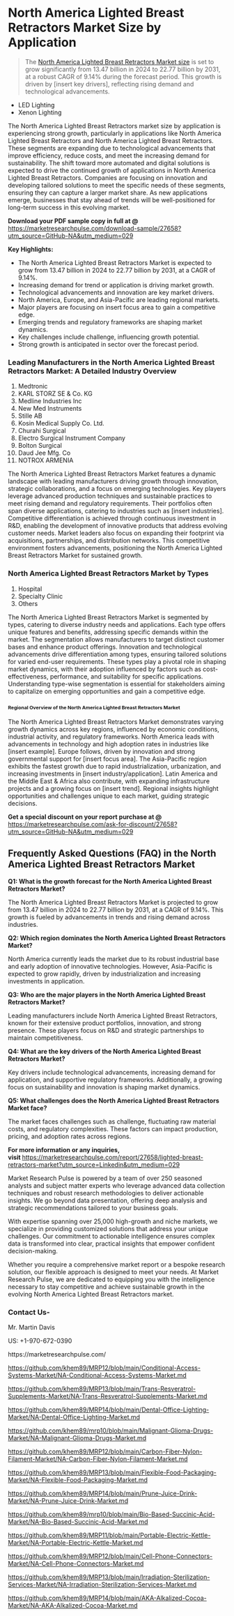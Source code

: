 <h1>North America Lighted Breast Retractors Market&nbsp;Size by Application</h1><blockquote><p>The <a href="https://marketresearchpulse.com/download-sample/27658?utm_source=GitHub-NA&amp;utm_medium=029">North America Lighted Breast Retractors Market size</a> is set to grow significantly from 13.47 billion in 2024 to 22.77 billion by 2031, at a robust CAGR of 9.14% during the forecast period. This growth is driven by [insert key drivers], reflecting rising demand and technological advancements.</p></blockquote><ul><li>LED Lighting <li> Xenon Lighting</li></ul><p>The North America Lighted Breast Retractors market size by application is experiencing strong growth, particularly in applications like North America Lighted Breast Retractors and North America Lighted Breast Retractors. These segments are expanding due to technological advancements that improve efficiency, reduce costs, and meet the increasing demand for sustainability. The shift toward more automated and digital solutions is expected to drive the continued growth of applications in North America Lighted Breast Retractors. Companies are focusing on innovation and developing tailored solutions to meet the specific needs of these segments, ensuring they can capture a larger market share. As new applications emerge, businesses that stay ahead of trends will be well-positioned for long-term success in this evolving market.</p><p><strong>Download your PDF sample copy in full at @ </strong><a href="https://marketresearchpulse.com/download-sample/27658?utm_source=GitHub-NA&amp;utm_medium=029">https://marketresearchpulse.com/download-sample/27658?utm_source=GitHub-NA&amp;utm_medium=029</a></p><p><strong>Key Highlights: </strong></p><ul><li>The North America Lighted Breast Retractors Market is expected to grow from 13.47 billion in 2024 to 22.77 billion by 2031, at a CAGR of 9.14%.</li><li>Increasing demand for trend or application is driving market growth.</li><li>Technological advancements and innovation are key market drivers.</li><li>North America, Europe, and Asia-Pacific are leading regional markets.</li><li>Major players are focusing on insert focus area to gain a competitive edge.</li><li>Emerging trends and regulatory frameworks are shaping market dynamics.</li><li>Key challenges include challenge, influencing growth potential.</li><li>Strong growth is anticipated in sector over the forecast period.</li></ul><h3>Leading Manufacturers in the North America Lighted Breast Retractors Market: A Detailed Industry Overview</h3><ol><li>Medtronic</li><li>KARL STORZ SE & Co. KG</li><li>Medline Industries Inc</li><li>New Med Instruments</li><li>Stille AB</li><li>Kosin Medical Supply Co. Ltd.</li><li>Churahi Surgical</li><li>Electro Surgical Instrument Company</li><li>Bolton Surgical</li><li>Daud Jee Mfg. Co</li><li>NOTROX ARMENIA</li></ol><div class="flex max-w-full flex-col flex-grow"><div class="min-h-8 text-message flex w-full flex-col items-end gap-2 whitespace-normal break-words [.text-message+&amp;]:mt-5" dir="auto" data-message-author-role="assistant" data-message-id="fd8432e4-4910-450d-b182-61b7bfb0a01f" data-message-model-slug="gpt-4o"><div class="flex w-full flex-col gap-1 empty:hidden first:pt-[3px]"><div class="markdown prose w-full break-words dark:prose-invert light"><p>The North America Lighted Breast Retractors Market features a dynamic landscape with leading manufacturers driving growth through innovation, strategic collaborations, and a focus on emerging technologies. Key players leverage advanced production techniques and sustainable practices to meet rising demand and regulatory requirements. Their portfolios often span diverse applications, catering to industries such as [insert industries]. Competitive differentiation is achieved through continuous investment in R&amp;D, enabling the development of innovative products that address evolving customer needs. Market leaders also focus on expanding their footprint via acquisitions, partnerships, and distribution networks. This competitive environment fosters advancements, positioning the North America Lighted Breast Retractors Market for sustained growth.</p></div></div></div></div><h3>North America Lighted Breast Retractors Market by Types</h3><ol><li>Hospital <li> Specialty Clinic <li> Others</li></ol><div class="flex max-w-full flex-col flex-grow"><div class="min-h-8 text-message flex w-full flex-col items-end gap-2 whitespace-normal break-words [.text-message+&amp;]:mt-5" dir="auto" data-message-author-role="assistant" data-message-id="084470be-0bb7-4664-bddf-5156b4f41249" data-message-model-slug="gpt-4o-mini"><div class="flex w-full flex-col gap-1 empty:hidden first:pt-[3px]"><div class="markdown prose w-full break-words dark:prose-invert light"><p>The North America Lighted Breast Retractors Market is segmented by types, catering to diverse industry needs and applications. Each type offers unique features and benefits, addressing specific demands within the market. The segmentation allows manufacturers to target distinct customer bases and enhance product offerings. Innovation and technological advancements drive differentiation among types, ensuring tailored solutions for varied end-user requirements. These types play a pivotal role in shaping market dynamics, with their adoption influenced by factors such as cost-effectiveness, performance, and suitability for specific applications. Understanding type-wise segmentation is essential for stakeholders aiming to capitalize on emerging opportunities and gain a competitive edge.</p></div></div></div></div><h3><span style="font-size: 11px;">Regional Overview of the North America Lighted Breast Retractors Market</span></h3><div class="flex max-w-full flex-col flex-grow"><div class="min-h-8 text-message flex w-full flex-col items-end gap-2 whitespace-normal break-words [.text-message+&amp;]:mt-5" dir="auto" data-message-author-role="assistant" data-message-id="e9038762-ce64-4e30-91c9-9bd413514231" data-message-model-slug="gpt-4o-mini"><div class="flex w-full flex-col gap-1 empty:hidden first:pt-[3px]"><div class="markdown prose w-full break-words dark:prose-invert light"><p>The North America Lighted Breast Retractors Market demonstrates varying growth dynamics across key regions, influenced by economic conditions, industrial activity, and regulatory frameworks. North America leads with advancements in technology and high adoption rates in industries like [insert example]. Europe follows, driven by innovation and strong governmental support for [insert focus area]. The Asia-Pacific region exhibits the fastest growth due to rapid industrialization, urbanization, and increasing investments in [insert industry/application]. Latin America and the Middle East &amp; Africa also contribute, with expanding infrastructure projects and a growing focus on [insert trend]. Regional insights highlight opportunities and challenges unique to each market, guiding strategic decisions.</p></div></div></div></div><p><strong>Get a special discount on your report purchase at @ </strong><a href="https://marketresearchpulse.com/ask-for-discount/27658?utm_source=GitHub-NA&amp;utm_medium=029">https://marketresearchpulse.com/ask-for-discount/27658?utm_source=GitHub-NA&amp;utm_medium=029</a></p><h2>Frequently Asked Questions (FAQ) in the North America Lighted Breast Retractors Market</h2><p><strong>Q1: What is the growth forecast for the North America Lighted Breast Retractors Market?</strong></p><p>The North America Lighted Breast Retractors Market is projected to grow from 13.47 billion in 2024 to 22.77 billion by 2031, at a CAGR of 9.14%. This growth is fueled by advancements in trends and rising demand across industries.</p><p><strong>Q2: Which region dominates the North America Lighted Breast Retractors Market?</strong></p><p>North America currently leads the market due to its robust industrial base and early adoption of innovative technologies. However, Asia-Pacific is expected to grow rapidly, driven by industrialization and increasing investments in application.</p><p><strong>Q3: Who are the major players in the North America Lighted Breast Retractors Market?</strong></p><p>Leading manufacturers include North America Lighted Breast Retractors, known for their extensive product portfolios, innovation, and strong presence. These players focus on R&amp;D and strategic partnerships to maintain competitiveness.</p><p><strong>Q4: What are the key drivers of the North America Lighted Breast Retractors Market?</strong></p><p>Key drivers include technological advancements, increasing demand for application, and supportive regulatory frameworks. Additionally, a growing focus on sustainability and innovation is shaping market dynamics.</p><p><strong>Q5: What challenges does the North America Lighted Breast Retractors Market face?</strong></p><p>The market faces challenges such as challenge, fluctuating raw material costs, and regulatory complexities. These factors can impact production, pricing, and adoption rates across regions.</p><p><strong>For more information or any inquiries, visit&nbsp;</strong><a href="https://marketresearchpulse.com/report/27658/lighted-breast-retractors-market?utm_source=Linkedin&utm_medium=029">https://marketresearchpulse.com/report/27658/lighted-breast-retractors-market?utm_source=Linkedin&utm_medium=029</a></p><p>Market Research Pulse is powered by a team of over 250 seasoned analysts and subject matter experts who leverage advanced data collection techniques and robust research methodologies to deliver actionable insights. We go beyond data presentation, offering deep analysis and strategic recommendations tailored to your business goals.</p><p>With expertise spanning over 25,000 high-growth and niche markets, we specialize in providing customized solutions that address your unique challenges. Our commitment to actionable intelligence ensures complex data is transformed into clear, practical insights that empower confident decision-making.</p><p>Whether you require a comprehensive market report or a bespoke research solution, our flexible approach is designed to meet your needs. At Market Research Pulse, we are dedicated to equipping you with the intelligence necessary to stay competitive and achieve sustainable growth in the evolving North America Lighted Breast Retractors market.</p><h3><strong>Contact Us-</strong></h3><p>Mr. Martin Davis</p><p>US: +1-970-672-0390</p><p>https://marketresearchpulse.com/</p><p><a href="https://github.com/khem89/MRP12/blob/main/Conditional-Access-Systems-Market/NA-Conditional-Access-Systems-Market.md">https://github.com/khem89/MRP12/blob/main/Conditional-Access-Systems-Market/NA-Conditional-Access-Systems-Market.md</a></p><p><a href="https://github.com/khem89/MRP13/blob/main/Trans-Resveratrol-Supplements-Market/NA-Trans-Resveratrol-Supplements-Market.md">https://github.com/khem89/MRP13/blob/main/Trans-Resveratrol-Supplements-Market/NA-Trans-Resveratrol-Supplements-Market.md</a></p><p><a href="https://github.com/khem89/MRP14/blob/main/Dental-Office-Lighting-Market/NA-Dental-Office-Lighting-Market.md">https://github.com/khem89/MRP14/blob/main/Dental-Office-Lighting-Market/NA-Dental-Office-Lighting-Market.md</a></p><p><a href="https://github.com/khem89/mrp10/blob/main/Malignant-Glioma-Drugs-Market/NA-Malignant-Glioma-Drugs-Market.md">https://github.com/khem89/mrp10/blob/main/Malignant-Glioma-Drugs-Market/NA-Malignant-Glioma-Drugs-Market.md</a></p><p><a href="https://github.com/khem89/MRP12/blob/main/Carbon-Fiber-Nylon-Filament-Market/NA-Carbon-Fiber-Nylon-Filament-Market.md">https://github.com/khem89/MRP12/blob/main/Carbon-Fiber-Nylon-Filament-Market/NA-Carbon-Fiber-Nylon-Filament-Market.md</a></p><p><a href="https://github.com/khem89/MRP13/blob/main/Flexible-Food-Packaging-Market/NA-Flexible-Food-Packaging-Market.md">https://github.com/khem89/MRP13/blob/main/Flexible-Food-Packaging-Market/NA-Flexible-Food-Packaging-Market.md</a></p><p><a href="https://github.com/khem89/MRP14/blob/main/Prune-Juice-Drink-Market/NA-Prune-Juice-Drink-Market.md">https://github.com/khem89/MRP14/blob/main/Prune-Juice-Drink-Market/NA-Prune-Juice-Drink-Market.md</a></p><p><a href="https://github.com/khem89/mrp10/blob/main/Bio-Based-Succinic-Acid-Market/NA-Bio-Based-Succinic-Acid-Market.md">https://github.com/khem89/mrp10/blob/main/Bio-Based-Succinic-Acid-Market/NA-Bio-Based-Succinic-Acid-Market.md</a></p><p><a href="https://github.com/khem89/MRP11/blob/main/Portable-Electric-Kettle-Market/NA-Portable-Electric-Kettle-Market.md">https://github.com/khem89/MRP11/blob/main/Portable-Electric-Kettle-Market/NA-Portable-Electric-Kettle-Market.md</a></p><p><a href="https://github.com/khem89/MRP12/blob/main/Cell-Phone-Connectors-Market/NA-Cell-Phone-Connectors-Market.md">https://github.com/khem89/MRP12/blob/main/Cell-Phone-Connectors-Market/NA-Cell-Phone-Connectors-Market.md</a></p><p><a href="https://github.com/khem89/MRP13/blob/main/Irradiation-Sterilization-Services-Market/NA-Irradiation-Sterilization-Services-Market.md">https://github.com/khem89/MRP13/blob/main/Irradiation-Sterilization-Services-Market/NA-Irradiation-Sterilization-Services-Market.md</a></p><p><a href="https://github.com/khem89/MRP14/blob/main/AKA-Alkalized-Cocoa-Market/NA-AKA-Alkalized-Cocoa-Market.md">https://github.com/khem89/MRP14/blob/main/AKA-Alkalized-Cocoa-Market/NA-AKA-Alkalized-Cocoa-Market.md</a></p>
